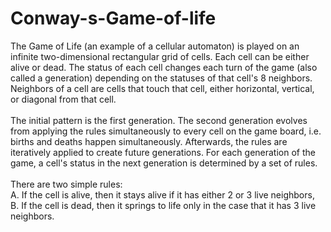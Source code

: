 # Conway-s-Game-of-life
The Game of Life (an example of a cellular automaton) is played on an infinite two-dimensional rectangular grid of cells. Each cell can be either alive or dead. The status of each cell changes each turn of the game (also called a generation) depending on the statuses of that cell's 8 neighbors. Neighbors of a cell are cells that touch that cell, either horizontal, vertical, or diagonal from that cell.  </br></br>
The initial pattern is the first generation. The second generation evolves from applying the rules simultaneously to every cell on the game board, i.e. births and deaths happen simultaneously. Afterwards, the rules are iteratively applied to create future generations. For each generation of the game, a cell's status in the next generation is determined by a set of rules. </br></br>
There are two simple rules:  </br>
A. If the cell is alive, then it stays alive if it has either 2 or 3 live neighbors, </br>
B. If the cell is dead, then it springs to life only in the case that it has 3 live neighbors.
